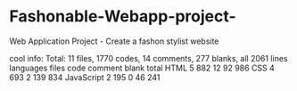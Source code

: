 # Fashonable-Webapp-project-
Web Application Project - Create a fashon stylist website

cool info:
Total: 11 files, 1770 codes, 14 comments, 277 blanks, all 2061 lines
languages	files	 code  	comment	blank	total
HTML	     5    	882	   12	    92	   986
CSS     	 4	    693	   2	    139	   834
JavaScript 2	    195    0	    46	   241

